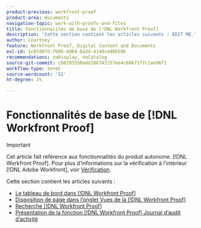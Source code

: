 ```yaml
---
product-previous: workfront-proof
product-area: documents
navigation-topic: work-with-proofs-and-files
title: Fonctionnalités de base de [!DNL Workfront Proof]
description: 'Cette section contient les articles suivants : EDIT ME.'
author: Courtney
feature: Workfront Proof, Digital Content and Documents
exl-id: 1c8fd07d-fb86-4d64-8a3d-4148ced6659b
recommendations: noDisplay, noCatalog
source-git-commit: cb8293350add186743157ee4c60671f7c1ee96f1
workflow-type: tm+mt
source-wordcount: '52'
ht-degree: 1%

---
```


# Fonctionnalités de base de [!DNL Workfront Proof]

>[!IMPORTANT]
>
>Cet article fait référence aux fonctionnalités du produit autonome. [!DNL Workfront Proof]. Pour plus d’informations sur la vérification à l’intérieur [!DNL Adobe Workfront], voir [Vérification](../../../review-and-approve-work/proofing/proofing.md).

Cette section contient les articles suivants :

* [Le tableau de bord dans [!DNL Workfront Proof]](../../../workfront-proof/wp-work-proofsfiles/basic-features/dashboard.md)
* [Disposition de page dans l’onglet Vues de la [!DNL Workfront Proof]](../../../workfront-proof/wp-work-proofsfiles/basic-features/page-layout-view.md)
* [Recherche [!DNL Workfront Proof]](../../../workfront-proof/wp-work-proofsfiles/basic-features/search.md)
* [Présentation de la fonction [!DNL Workfront Proof] Journal d’audit d’activité](../../../workfront-proof/wp-work-proofsfiles/basic-features/activity-audit-trail.md)

